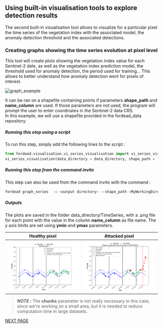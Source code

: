 ## Using built-in visualisation tools to explore detection results

The second built-in visualisation tool allows to visualize for a particular pixel the time series of the vegetation index with the associated model, the anomaly detection threshold and the associated detections.

### Creating graphs showing the time series evolution at pixel level

This tool will create plots showing the vegetation index value for each Sentinel-2 date, as well as the vegetation index prediction model, the threshold used for anomaly detection, the period used for training... This allows to better understand how anomaly detection went for pixels of interest.

![graph_example](user_guides/english/Diagrams/graph_example.png "graph_example")

It can be ran on a shapefile containing points if parameters **shape_path** and **name_column** are used. If those parameters are not used, the program will prompt the user to enter coordinates in the Sentinel-2 data CRS.  
In this example, we will use a shapefile provided in the fordead_data repository.

##### Running this step using a script

To run this step, simply add the following lines to the script :
```python
from fordead.visualisation.vi_series_visualisation import vi_series_visualisation
vi_series_visualisation(data_directory = data_directory, shape_path = "<MyWorkingDirectory>/vector/points_for_graphs.shp", name_column = "id", ymin = 0, ymax = 2, chunks = 100)
```
##### Running this step from the command invite

This step can also be used from the command invite with the command :
```bash
fordead graph_series  -o <output directory> --shape_path <MyWorkingDirectory>/vector/points_for_graphs.shp --name_column id --ymin 0 --ymax 2 --chunks 100
```

##### Outputs

The plots are saved in the folder data_directory/TimeSeries, with a .png file for each point with the value in the column **name_column** as file name. The y axis limits are set using **ymin** and **ymax** parameters.

Healthy pixel | Attacked pixel
:-------------------------:|:-------------------------:
![graph_healthy](Figures/graph_healthy.png "graph_healthy") | ![graph_dieback](Figures/graph_dieback.png "graph_dieback")

> **_NOTE :_** The **chunks** parameter is not really necessary in this case, since we're working on a small area, but it is needed to reduce computation time in large datasets.

[NEXT PAGE](https://fordead.gitlab.io/fordead_package/docs/Tutorial/09_updating_detection)